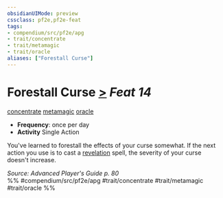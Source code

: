 ```yaml
---
obsidianUIMode: preview
cssclass: pf2e,pf2e-feat
tags:
- compendium/src/pf2e/apg
- trait/concentrate
- trait/metamagic
- trait/oracle
aliases: ["Forestall Curse"]
---
```

# Forestall Curse  [>](rules/core-rulebook/chapter-9-playing-the-game.md#Actions "Single Action") *Feat 14*  
[concentrate](rules/traits/concentrate.md)  [metamagic](rules/traits/metamagic.md)  [oracle](rules/traits/oracle-apg.md)  

- **Frequency**: once per day
- **Activity** Single Action

You've learned to forestall the effects of your curse somewhat. If the next action you use is to cast a [revelation](rules/traits/revelation.md) spell, the severity of your curse doesn't increase.

*Source: Advanced Player's Guide p. 80*  
%% #compendium/src/pf2e/apg #trait/concentrate #trait/metamagic #trait/oracle %%